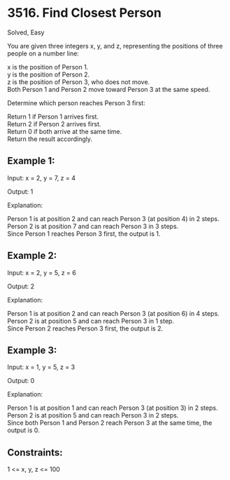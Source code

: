 # 3516. Find Closest Person
Solved, Easy

You are given three integers x, y, and z, representing the positions of three people on a number line:  

x is the position of Person 1.  
y is the position of Person 2.  
z is the position of Person 3, who does not move.  
Both Person 1 and Person 2 move toward Person 3 at the same speed.  

Determine which person reaches Person 3 first:  

Return 1 if Person 1 arrives first.  
Return 2 if Person 2 arrives first.  
Return 0 if both arrive at the same time.  
Return the result accordingly.  

 

Example 1:
---
Input: x = 2, y = 7, z = 4  

Output: 1  

Explanation:  

Person 1 is at position 2 and can reach Person 3 (at position 4) in 2 steps.  
Person 2 is at position 7 and can reach Person 3 in 3 steps.  
Since Person 1 reaches Person 3 first, the output is 1.  

Example 2:
---
Input: x = 2, y = 5, z = 6  

Output: 2  

Explanation:  

Person 1 is at position 2 and can reach Person 3 (at position 6) in 4 steps.  
Person 2 is at position 5 and can reach Person 3 in 1 step.  
Since Person 2 reaches Person 3 first, the output is 2.  

Example 3:
---
Input: x = 1, y = 5, z = 3  

Output: 0  

Explanation:  

Person 1 is at position 1 and can reach Person 3 (at position 3) in 2 steps.  
Person 2 is at position 5 and can reach Person 3 in 2 steps.  
Since both Person 1 and Person 2 reach Person 3 at the same time, the output is 0.  

 

Constraints:
---
1 <= x, y, z <= 100
